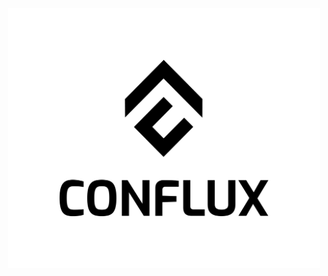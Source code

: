 <p align="center">
  <a href="https://developer.confluxnetwork.org/">
    <img width="500" src="https://raw.githubusercontent.com/Conflux-Chain/.github/main/profile/Stacked_with_space_1.png">
  </a>
</p>